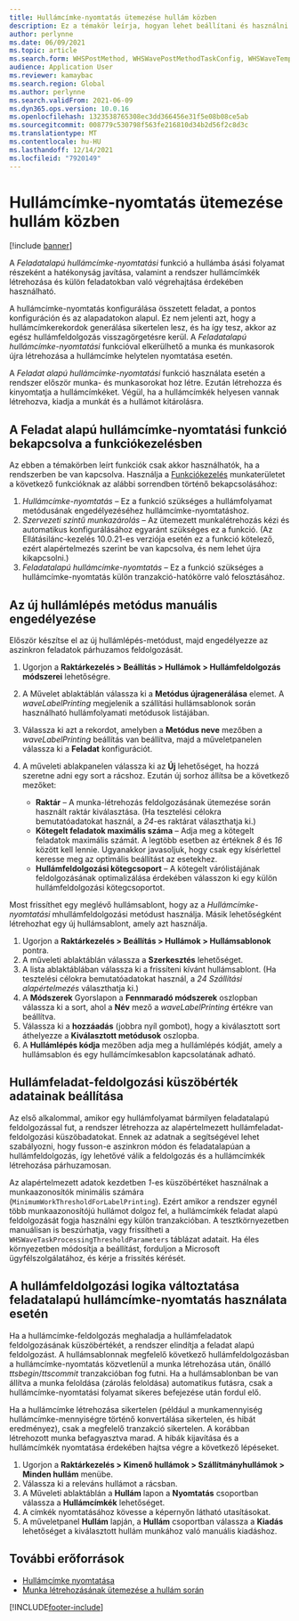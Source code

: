 ```yaml
---
title: Hullámcímke-nyomtatás ütemezése hullám közben
description: Ez a témakör leírja, hogyan lehet beállítani és használni a feladatalapú hullámcímke-nyomtatásban használható funkciókat.
author: perlynne
ms.date: 06/09/2021
ms.topic: article
ms.search.form: WHSPostMethod, WHSWavePostMethodTaskConfig, WHSWaveTemplateTable, WHSParameters, WHSWaveTableListPage, WHSWorkTableListPage, WHSWorkTable, BatchJobEnhanced, WHSPlannedWorkOrder
audience: Application User
ms.reviewer: kamaybac
ms.search.region: Global
ms.author: perlynne
ms.search.validFrom: 2021-06-09
ms.dyn365.ops.version: 10.0.16
ms.openlocfilehash: 1323538765308ec3dd366456e31f5e08b08ce5ab
ms.sourcegitcommit: 008779c530798f563fe216810d34b2d56f2c8d3c
ms.translationtype: MT
ms.contentlocale: hu-HU
ms.lasthandoff: 12/14/2021
ms.locfileid: "7920149"
---
```

# <a name="schedule-wave-label-printing-during-wave"></a>Hullámcímke-nyomtatás ütemezése hullám közben

[!include [banner](../../includes/banner.md)]

A *Feladatalapú hullámcímke-nyomtatási* funkció a hullámba ásási folyamat részeként a hatékonyság javítása, valamint a rendszer hullámcímkék létrehozása és külön feladatokban való végrehajtása érdekében használható.

A hullámcímke-nyomtatás konfigurálása összetett feladat, a pontos konfiguráción és az alapadatokon alapul. Ez nem jelenti azt, hogy a hullámcímkerekordok generálása sikertelen lesz, és ha így tesz, akkor az egész hullámfeldolgozás visszagörgetésre kerül. A *Feladatalapú hullámcímke-nyomtatási* funkcióval elkerülhető a munka és munkasorok újra létrehozása a hullámcímke helytelen nyomtatása esetén.

A *Feladat alapú hullámcímke-nyomtatási* funkció használata esetén a rendszer először munka- és munkasorokat hoz létre. Ezután létrehozza és kinyomtatja a hullámcímkéket. Végül, ha a hullámcímkék helyesen vannak létrehozva, kiadja a munkát és a hullámot kitárolásra.

## <a name="turn-on-the-task-based-wave-label-printing-feature-in-feature-management"></a>A Feladat alapú hullámcímke-nyomtatási funkció bekapcsolva a funkciókezelésben

Az ebben a témakörben leírt funkciók csak akkor használhatók, ha a rendszerben be van kapcsolva. Használja a [Funkciókezelés](../../fin-ops-core/fin-ops/get-started/feature-management/feature-management-overview.md) munkaterületet a következő funkcióknak az alábbi sorrendben történő bekapcsolásához:

1. *Hullámcímke-nyomtatás* – Ez a funkció szükséges a hullámfolyamat metódusának engedélyezéséhez hullámcímke-nyomtatáshoz.
1. *Szervezeti szintű munkazárolás* – Az ütemezett munkalétrehozás kézi és automatikus konfigurálásához egyaránt szükséges ez a funkció. (Az Ellátásilánc-kezelés 10.0.21-es verziója esetén ez a funkció kötelező, ezért alapértelmezés szerint be van kapcsolva, és nem lehet újra kikapcsolni.)
1. *Feladatalapú hullámcímke-nyomtatás* – Ez a funkció szükséges a hullámcímke-nyomtatás külön tranzakció-hatókörre való felosztásához.

## <a name="manually-enable-the-new-wave-step-method"></a>Az új hullámlépés metódus manuális engedélyezése

Először készítse el az új hullámlépés-metódust, majd engedélyezze az aszinkron feladatok párhuzamos feldolgozását.

1. Ugorjon a **Raktárkezelés \> Beállítás \> Hullámok \> Hullámfeldolgozás módszerei** lehetőségre.
1. A Művelet ablaktáblán válassza ki a **Metódus újragenerálása** elemet. A *waveLabelPrinting* megjelenik a szállítási hullámsablonok során használható hullámfolyamati metódusok listájában.
1. Válassza ki azt a rekordot, amelyben a **Metódus neve** mezőben a *waveLabelPrinting* beállítás van beállítva, majd a műveletpanelen válassza ki a **Feladat** konfigurációt.
1. A műveleti ablakpanelen válassza ki az **Új** lehetőséget, ha hozzá szeretne adni egy sort a rácshoz. Ezután új sorhoz állítsa be a következő mezőket:

    - **Raktár** – A munka-létrehozás feldolgozásának ütemezése során használt raktár kiválasztása. (Ha tesztelési célokra bemutatóadatokat használ, a *24*-es raktárat választhatja ki.)
    - **Kötegelt feladatok maximális száma** – Adja meg a kötegelt feladatok maximális számát. A legtöbb esetben az értéknek *8* és *16* között kell lennie. Ugyanakkor javasoljuk, hogy csak egy kísérlettel keresse meg az optimális beállítást az esetekhez.
    - **Hullámfeldolgozási kötegcsoport** – A kötegelt várólistájának feldolgozásának optimalizálása érdekében válasszon ki egy külön hullámfeldolgozási kötegcsoportot.

Most frissíthet egy meglévő hullámsablont, hogy az a *Hullámcímke-nyomtatási* mhullámfeldolgozási metódust használja. Másik lehetőségként létrehozhat egy új hullámsablont, amely azt használja.

1. Ugorjon a **Raktárkezelés \> Beállítás \> Hullámok \> Hullámsablonok** pontra.
1. A műveleti ablaktáblán válassza a **Szerkesztés** lehetőséget.
1. A lista ablaktáblában válassza ki a frissíteni kívánt hullámsablont. (Ha tesztelési célokra bemutatóadatokat használ, a *24 Szállítási alapértelmezés* választhatja ki.)
1. A **Módszerek** Gyorslapon a **Fennmaradó módszerek** oszlopban válassza ki a sort, ahol a **Név** mező a *waveLabelPrinting* értékre van beállítva.
1. Válassza ki a **hozzáadás** (jobbra nyíl gombot), hogy a kiválasztott sort áthelyezze a **Kiválasztott metódusok** oszlopba.
1. A **Hullámlépés kódja** mezőben adja meg a hullámlépés kódját, amely a hullámsablon és egy hullámcímkesablon kapcsolatának adható.

## <a name="set-wave-task-processing-threshold-data"></a>Hullámfeladat-feldolgozási küszöbérték adatainak beállítása

Az első alkalommal, amikor egy hullámfolyamat bármilyen feladatalapú feldolgozással fut, a rendszer létrehozza az alapértelmezett hullámfeladat-feldolgozási küszöbadatokat. Ennek az adatnak a segítségével lehet szabályozni, hogy fusson-e aszinkron módon és feladatalapúan a hullámfeldolgozás, így lehetővé válik a feldolgozás és a hullámcímkék létrehozása párhuzamosan.

Az alapértelmezett adatok kezdetben *1*-es küszöbértéket használnak a munkaazonosítók minimális számára (`MinimumWorkThresholdForLabelPrinting`). Ezért amikor a rendszer egynél több munkaazonosítójú hullámot dolgoz fel, a hullámcímkék feladat alapú feldolgozását fogja használni egy külön tranzakcióban. A tesztkörnyezetben manuálisan is beszúrhatja, vagy frissítheti a `WHSWaveTaskProcessingThresholdParameters` táblázat adatait. Ha éles környezetben módosítja a beállítást, forduljon a Microsoft ügyfélszolgálatához, és kérje a frissítés kérését.

## <a name="changes-to-the-wave-processing-logic-when-task-based-wave-label-printing-is-used"></a>A hullámfeldolgozási logika változtatása feladatalapú hullámcímke-nyomtatás használata esetén

Ha a hullámcímke-feldolgozás meghaladja a hullámfeladatok feldolgozásának küszöbértékét, a rendszer elindítja a feladat alapú feldolgozást. A hullámsablonnak megfelelő következő hullámfeldolgozásban a hullámcímke-nyomtatás közvetlenül a munka létrehozása után, önálló *ttsbegin*/*ttscommit* tranzakcióban fog futni. Ha a hullámsablonban be van állítva a munka feloldása (zárolás feloldása) automatikus futásra, csak a hullámcímke-nyomtatási folyamat sikeres befejezése után fordul elő.

Ha a hullámcímke létrehozása sikertelen (például a munkamennyiség hullámcímke-mennyiségre történő konvertálása sikertelen, és hibát eredményez), csak a megfelelő tranzakció sikertelen. A korábban létrehozott munka befagyasztva marad. A hibák kijavítása és a hullámcímkék nyomtatása érdekében hajtsa végre a következő lépéseket.

1. Ugorjon a **Raktárkezelés \> Kimenő hullámok \> Szállítmányhullámok \> Minden hullám** menübe.
1. Válassza ki a releváns hullámot a rácsban.
1. A Műveleti ablaktáblán a **Hullám** lapon a **Nyomtatás** csoportban válassza a **Hullámcímkék** lehetőséget.
1. A címkék nyomtatásához kövesse a képernyőn látható utasításokat.
1. A műveletpanel **Hullám** lapján, a **Hullám** csoportban válassza a **Kiadás** lehetőséget a kiválasztott hullám munkához való manuális kiadáshoz.

## <a name="additional-resources"></a>További erőforrások

- [Hullámcímke nyomtatása](configure-wave-label-printing.md)
- [Munka létrehozásának ütemezése a hullám során](configure-wave-schedule-work-creation.md)

[!INCLUDE[footer-include](../../includes/footer-banner.md)]
